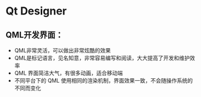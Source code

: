 # Qt Designer
## QML开发界面：
+ QML非常灵活，可以做出非常炫酷的效果
+ QML是标记语言，见名知意，非常容易编写和阅读，大大提高了开发和维护效率
+ QML 界面简洁大气，有很多动画，适合移动端
+ 不同平台下的 QML 使用相同的渲染机制，界面效果一致，不会随操作系统的不同而变化
